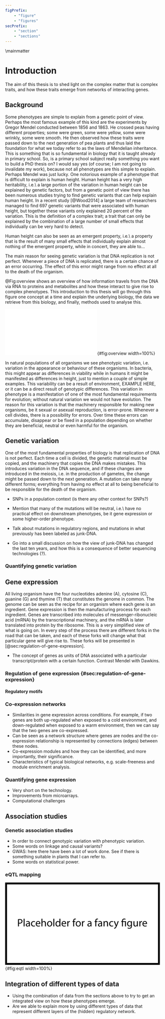 ```yaml
---
figPrefix:
    - "figure"
    - "figures"
secPrefix:
	- "section"
	- "sections"
---
```


\mainmatter

# Introduction

The aim of this thesis is to shed light on the complex matter that is complex traits, and how these traits emerge from networks of interacting genes.

## Background

Some phenotypes are simple to explain from a genetic point of view. Perhaps the most famous example of this kind are the experiments by Gregor Mendel conducted between 1856 and 1863. He crossed peas having different properties; some were green, some were yellow, some were wrinkly, some were smooth. He then observed how these traits were passed down to the next generation of pea plants and thus laid the foundation for what we today refer to as the laws of Mendelian inheritance. This is something that is so fundamental in biology that it is taught already in primary school. So, is a primary school subject really something you want to build a PhD thesis on? I would say yes (of course; I am not going to invalidate my work), because not all phenotypes are this simple to explain. Perhaps Mendel was just lucky. One notorious example of a phenotype that is difficult to explain is human height. Human height has a very high heritability, i.e.\ a large portion of the variation in human height can be explained by genetic factors, but from a genetic point of view there has been numerous studies trying to find genetic variants that can help explain human height. In a recent study [@Wood2014] a large team of researchers managed to find 697 genetic variants that were associated with human height, but together these variants only explained 20 percent of the variation. This is the definition of a complex trait; a trait that can only be explained by the combination of a large number of small effects that individually can be very hard to detect.

Human height can also be seen as an emergent property, i.e.\ a property that is the result of many small effects that individually explain almost nothing of the emergent property, while in concert, they are able to...

The main reason for seeing genetic variation is that DNA replication is not perfect. Whenever a piece of DNA is replicated, there is a certain chance of an error occurring. The effect of this error might range from no effect at all to the death of the organism.

@Fig:overview shows an overview of how information travels from the DNA via RNA to proteins and metabolites and how these interact to give rise to complex phenotypes. This introduction to this thesis will go through this figure one concept at a time and explain the underlying biology, the data we retrieve from this biology, and finally, methods used to analyse this.

![The different types of data and the technologies used to measure/observe them.](figures/overview.pdf){#fig:overview width=100%}

In natural populations of all organisms we see phenotypic variation, i.e. variation in the appearance or behaviour of these organisms. In bacteria, this might appear as differences in viability while in humans it might be manifested as differences in height, just to mention a couple of simple examples. This variability can be a result of environment, EXAMPLE HERE, or it can be a direct result of genotypic differences. This variation in phenotype is a manifestation of one of the most fundamental requirements for evolution; without natural variation we would not have evolution. The reason for this variation is that the machinery responsible for making new organisms, be it sexual or asexual reproduction, is error-prone. Whenever a cell divides, there is a possibility for errors. Over time these errors can accumulate, disappear or be fixed in a population depending on whether they are beneficial, neutral or even harmful for the organism.

## Genetic variation

One of the most fundamental properties of biology is that replication of DNA is not perfect. Each time a cell is divided, the genetic material must be copied, and the machinery that copies the DNA makes mistakes. This introduces variation in the DNA sequence, and if these changes are introduced in the meiosis, i.e. in the production of gametes, the change might be passed down to the next generation. A mutation can take many different forms; everything from having no effect at all to being beneficial to be responsible for the death of the organism.

- SNPs in a population context (is there any other context for SNPs?)

- Mention that many of the mutations will be neutral, i.e.\ have no practical effect on downstream phenotypes, be it gene expression or some higher-order phenotype.
- Talk about mutations in regulatory regions, and mutations in what previously has been labeled as junk-DNA.
- Go into a small discussion on how the view of junk-DNA has changed the last ten years, and how this is a consequence of better sequencing technologies (?).

### Quantifying genetic variation

## Gene expression

All living organism have the four nucleotides adenine (A), cytosine (C), guanine (G) and thymine (T) that constitutes the genome in common. The genome can be seen as the recipe for an organism where each gene is an ingredient. Gene expression is then the manufacturing process for each ingredient. Genes are transcribed into molecules of messenger-ribonucleic acid (mRNA) by the transcriptional machinery, and the mRNA is later translated into protein by the ribosome. This is a very simplified view of what is going on. In every step of the process there are different forks in the road that can be taken, and each of these forks will change what that particular gene will give rise to. These forks will be presented in [@sec:regulation-of-gene-expression].

- The concept of genes as units of DNA associated with a particular transcript/protein with a certain function. Contrast Mendel with Dawkins.

### Regulation of gene expression {#sec:regulation-of-gene-expression}

#### Regulatory motifs

### Co-expression networks

- Similarities in gene expression across conditions. For example, if two genes are both up-regulated when exposed to a cold environment, and down-regulated when exposed to a warm environment, then we can say that the two genes are co-expressed.
- Can be seen as a network structure where genes are nodes and the co-expression relationship is represented by connections (edges) between these nodes.
- Co-expression modules and how they can be identified, and more importantly, their significance.
- Characteristics of typical biological networks, e.g. scale-freeness and module enrichment analysis.

### Quantifying gene expression

- Very short on the technology.
- Improvements from microarrays.
- Computational challenges

## Association studies

### Genetic association studies

- In order to connect genotypic variation with phenotypic variation.
- Some words on linkage and causal variants?
- GWAS: here there have been a lot of work done. See if there is something suitable in plants that I can refer to.
- Some words on statistical power.

### eQTL mapping

![Nice figure explaining the concept of eQTLs.](figures/placeholder.png){#fig:eqtl width=100%}

## Integration of different types of data

- Using the combination of data from the sections above to try to get an integrated view on how these phenotypes emerge.
- Are we able to explain more by using different types of data that represent different layers of the (hidden) regulatory network.
